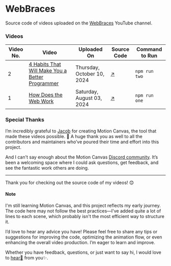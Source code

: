 # WebBraces

Source code of videos uploaded on the [WebBraces](https://www.youtube.com/@WebBraces) YouTube channel.

### Videos

| Video No. | Video                                                                                                 | Uploaded On                | Source Code                                                                 | Command to Run |
| --------- | ----------------------------------------------------------------------------------------------------- | -------------------------- | --------------------------------------------------------------------------- | -------------- |
| 2         | [4 Habits That Will Make You a Better Programmer](https://www.youtube.com/watch?v=FWyiYzgPNi4) | Thursday, October 10, 2024 | [↗](videos/seven-habits-of-highly-successful-programmers) | `npm run two`  |
| 1         | [How Does the Web Work](https://www.youtube.com/watch?v=Y2aPI_c88lg)                                  | Saturday, August 03, 2024  | [↗](videos/how-does-the-web-work)                         | `npm run one`  |

### Special Thanks

I’m incredibly grateful to [Jacob](https://github.com/aarthificial) for creating Motion Canvas, the tool that made these videos possible. 🙌 A huge thank you as well to all the contributors and maintainers who’ve poured their time and effort into this project.

And I can't say enough about the Motion Canvas [Discord community](https://chat.motioncanvas.io/). It’s been a welcoming space where I could ask questions, get feedback, and see the fantastic work others are doing.

---

Thank you for checking out the source code of my videos! 😊

#### Note

I'm still learning Motion Canvas, and this project reflects my early journey. The code here may not follow the best practices—I've added quite a lot of lines to each scene, which probably isn't the most efficient way to structure it.

I’d love to hear any advice you have! Please feel free to share any tips or suggestions for improving the code, optimizing the animation flow, or even enhancing the overall video production. I’m eager to learn and improve.

Whether you have feedback, questions, or just want to say hi, I would love to [hear📧](mailto:priyanshu@priyanshusharma.dev) from you✨.

